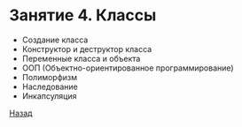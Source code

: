 # Занятие 4. Классы

- Создание класса
- Конструктор и деструктор класса
- Переменные класса и объекта
- ООП (Объектно-ориентированное программирование)
- Полиморфизм
- Наследование
- Инкапсуляция

[Назад](https://github.com/lavsexpert/python/)
